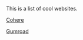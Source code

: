 This is a list of cool websites.

[Cohere](https://cohere.io/)

[Gumroad](https://gumroad.com/features)
